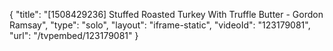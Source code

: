 {
    "title": "[1508429236] Stuffed Roasted Turkey With Truffle Butter - Gordon Ramsay",
    "type": "solo",
    "layout": "iframe-static",
    "videoId": "123179081",
    "url": "\/tvpembed\/123179081"
}